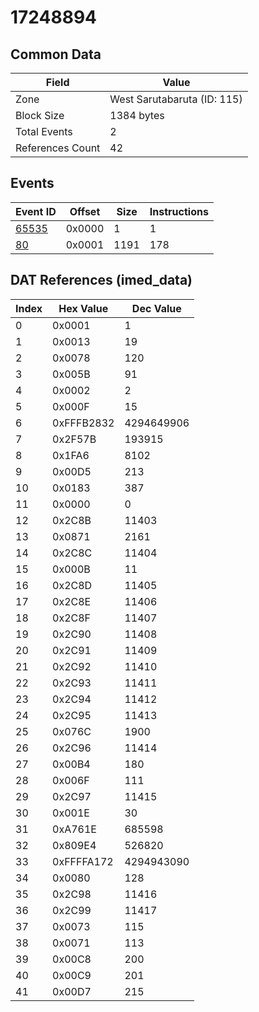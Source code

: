 # 17248894

## Common Data

| Field            | Value                       |
|------------------|-----------------------------|
| Zone             | West Sarutabaruta (ID: 115) |
| Block Size       | 1384 bytes                  |
| Total Events     | 2                           |
| References Count | 42                          |

## Events

| Event ID            | Offset   |   Size |   Instructions |
|---------------------|----------|--------|----------------|
| [65535](./65535.md) | 0x0000   |      1 |              1 |
| [80](./80.md)       | 0x0001   |   1191 |            178 |

## DAT References (imed_data)

|   Index | Hex Value   |   Dec Value |
|---------|-------------|-------------|
|       0 | 0x0001      |           1 |
|       1 | 0x0013      |          19 |
|       2 | 0x0078      |         120 |
|       3 | 0x005B      |          91 |
|       4 | 0x0002      |           2 |
|       5 | 0x000F      |          15 |
|       6 | 0xFFFB2832  |  4294649906 |
|       7 | 0x2F57B     |      193915 |
|       8 | 0x1FA6      |        8102 |
|       9 | 0x00D5      |         213 |
|      10 | 0x0183      |         387 |
|      11 | 0x0000      |           0 |
|      12 | 0x2C8B      |       11403 |
|      13 | 0x0871      |        2161 |
|      14 | 0x2C8C      |       11404 |
|      15 | 0x000B      |          11 |
|      16 | 0x2C8D      |       11405 |
|      17 | 0x2C8E      |       11406 |
|      18 | 0x2C8F      |       11407 |
|      19 | 0x2C90      |       11408 |
|      20 | 0x2C91      |       11409 |
|      21 | 0x2C92      |       11410 |
|      22 | 0x2C93      |       11411 |
|      23 | 0x2C94      |       11412 |
|      24 | 0x2C95      |       11413 |
|      25 | 0x076C      |        1900 |
|      26 | 0x2C96      |       11414 |
|      27 | 0x00B4      |         180 |
|      28 | 0x006F      |         111 |
|      29 | 0x2C97      |       11415 |
|      30 | 0x001E      |          30 |
|      31 | 0xA761E     |      685598 |
|      32 | 0x809E4     |      526820 |
|      33 | 0xFFFFA172  |  4294943090 |
|      34 | 0x0080      |         128 |
|      35 | 0x2C98      |       11416 |
|      36 | 0x2C99      |       11417 |
|      37 | 0x0073      |         115 |
|      38 | 0x0071      |         113 |
|      39 | 0x00C8      |         200 |
|      40 | 0x00C9      |         201 |
|      41 | 0x00D7      |         215 |
